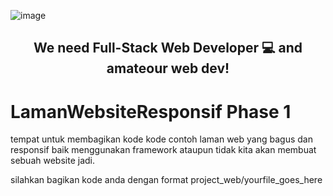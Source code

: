 ![image](https://user-images.githubusercontent.com/114790346/193442013-3471e5ba-6650-4dcc-854f-e913bbe84c1b.png)


<h2 align="center">
We need Full-Stack Web Developer 💻 and amateour web dev!
</h2> 

# LamanWebsiteResponsif Phase 1
tempat untuk membagikan kode kode contoh laman web yang bagus dan responsif baik menggunakan framework ataupun tidak kita akan membuat sebuah website jadi.



<p>silahkan bagikan kode anda dengan format project_web/yourfile_goes_here</p>
